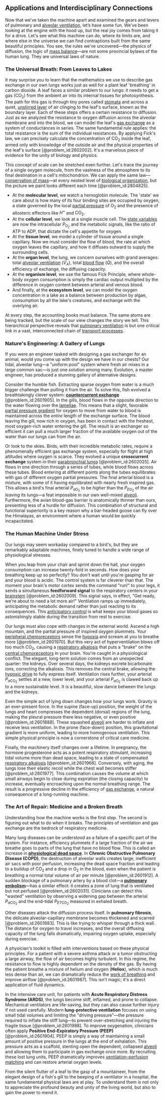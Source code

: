 ## Applications and Interdisciplinary Connections

Now that we’ve taken the machine apart and examined the gears and levers of pulmonary and [alveolar ventilation](@article_id:171747), let’s have some fun. We've been looking at the engine with the hood up, but the real joy comes from taking it for a drive. Let's see what this machine can *do*, where its limits are, and where else in the universe we can find contraptions built from the same beautiful principles. You see, the rules we’ve uncovered—the physics of diffusion, the logic of [mass balance](@article_id:181227)—are not some provincial bylaws of the human lung. They are universal laws of nature.

### The Universal Breath: From Leaves to Lakes

It may surprise you to learn that the mathematics we use to describe gas exchange in our own lungs works just as well for a plant leaf 'breathing' in carbon dioxide. A leaf faces a similar problem to our lungs: it needs to get a gas ($\text{CO}_2$) from the ambient air into its internal tissues for photosynthesis. The path for this gas is through tiny pores called [stomata](@article_id:144521) and across a quiet, [unstirred layer](@article_id:171321) of air clinging to the leaf's surface, known as the boundary layer. Each of these steps offers a certain resistance to diffusion. Just as we analyzed the resistance to oxygen diffusion across the alveolar membrane and into the blood, we can model the leaf's [gas exchange](@article_id:147149) as a system of conductances in series. The same fundamental rule applies: the total resistance is the sum of the individual resistances. By applying Fick's law, we can precisely calculate the concentration of $\text{CO}_2$ inside the leaf, armed only with knowledge of the outside air and the physical properties of the leaf's surface [@problem_id:2602002]. It's a marvelous piece of evidence for the unity of biology and physics.

This concept of scale can be stretched even further. Let's trace the journey of a single oxygen molecule, from the vastness of the atmosphere to its final destination in a cell's mitochondrion. We can apply the same law—[conservation of mass](@article_id:267510)—at every nested level of [biological organization](@article_id:175389), but the picture we paint looks different each time [@problem_id:2804825].

-   At the **molecular level**, we watch a hemoglobin molecule. The 'state' we care about is how many of its four binding sites are occupied by oxygen, a state governed by the local [partial pressure](@article_id:143500) of $\text{O}_2$ and the presence of allosteric effectors like $H^+$ and $\text{CO}_2$.
-   At the **cellular level**, we look at a single muscle cell. The [state variables](@article_id:138296) are now the intracellular $P_{\mathrm{O}_2}$ and the metabolic signals, like the ratio of ATP to ADP, that dictate the cell's appetite for oxygen.
-   At the **tissue level**, we model a cylinder of tissue around a single capillary. Now we must consider the flow of blood, the rate at which oxygen leaves the capillary, and how it diffuses outward to supply the surrounding cells.
-   At the **organ level**, the lung, we concern ourselves with grand averages: total [alveolar ventilation](@article_id:171747) ($\dot{V}_A$), total [blood flow](@article_id:148183) ($\dot{Q}$), and the overall efficiency of exchange, the diffusing capacity.
-   At the **organism level**, we use the famous Fick Principle, where whole-body oxygen consumption is simply the cardiac output multiplied by the difference in oxygen content between arterial and venous blood.
-   And finally, at the **ecosystem level**, we can model the oxygen concentration in a lake as a balance between production by algae, consumption by all the lake's creatures, and exchange with the overlying air.

At every step, the accounting books must balance. The same atoms are being tracked, but the scale of our view changes the story we tell. This hierarchical perspective reveals that [pulmonary ventilation](@article_id:151604) is but one critical link in a vast, interconnected chain of [transport processes](@article_id:177498).

### Nature's Engineering: A Gallery of Lungs

If you were an engineer tasked with designing a gas exchanger for an animal, would you come up with the design we have in our chests? Our tidal, alveolar lung—a "uniform pool" system where fresh air mixes in a large common sac—is just one solution among many. Evolution, a master engineer, has produced a stunning gallery of alternative designs.

Consider the humble fish. Extracting sparse oxygen from water is a much bigger challenge than pulling it from the air. To solve this, fish evolved a breathtakingly clever system: **[countercurrent exchange](@article_id:141407)** [@problem_id:2601905]. In the gills, blood flows in the opposite direction to the water flowing over the [lamellae](@article_id:159256). This means that a slight, favorable [partial pressure gradient](@article_id:149232) for oxygen to move from water to blood is maintained across the *entire* length of the exchange surface. The blood leaving the gill, now rich in oxygen, has been in contact with the freshest, most oxygen-rich water entering the gill. The result is an exchanger so efficient it can pull a much larger fraction of the available oxygen out of the water than our lungs can from the air.

Or look to the skies. Birds, with their incredible metabolic rates, require a phenomenally efficient gas exchange system, especially for flight at high altitudes where oxygen is scarce. They evolved a unique **crosscurrent exchange** system in their [parabronchial lungs](@article_id:173757) [@problem_id:2602025]. Air flows in one direction through a series of tubes, while blood flows across these tubes. Blood entering at different points along the tubes equilibrates with gas of different oxygen partial pressures. The final arterial blood is a mixture, with some of it having equilibrated with nearly fresh inspired gas. This allows a bird's final arterial $P_{a\mathrm{O_{2}}}$ to be *higher* than the $P_{E\mathrm{O_{2}}}$ of the air *leaving* its lungs—a feat impossible in our own well-mixed [alveoli](@article_id:149281). Furthermore, the avian blood-gas barrier is anatomically thinner than ours, presenting less of a hurdle for diffusion. This combination of structural and functional superiority is a key reason why a bar-headed goose can fly over the Himalayas, an environment where a human would be quickly incapacitated.

### The Human Machine Under Stress

Our lungs may seem workaday compared to a bird's, but they are remarkably adaptable machines, finely tuned to handle a wide range of physiological stresses.

When you leap from your chair and sprint down the hall, your oxygen consumption can increase twenty-fold in seconds. How does your breathing keep up so perfectly? You don't wait until you're gasping for air and your blood is acidic. The control system is far cleverer than that. The moment your brain's motor cortex sends the command "run!" to your legs, it sends a simultaneous **feedforward signal** to the respiratory centers in your [brainstem](@article_id:168868) [@problem_id:2602009]. This signal says, in effect, "Get ready, we're about to need a lot more air!" Ventilation ramps up immediately, anticipating the metabolic demand rather than just reacting to its consequences. This [anticipatory control](@article_id:151851) is what keeps your blood gases so astonishingly stable during the transition from rest to exercise.

Our lungs must also cope with changes in the external world. Ascend a high mountain, and the partial pressure of inspired oxygen plummets. Your [peripheral chemoreceptors](@article_id:151418) sense the [hypoxia](@article_id:153291) and scream at you to breathe more [@problem_id:2601970]. But this very act of hyperventilation blows off too much $\text{CO}_2$, causing a [respiratory alkalosis](@article_id:147849) that puts a "brake" on the [central chemoreceptors](@article_id:155768) in your brain. You're caught in a physiological conflict. The elegant, long-term solution comes from an unexpected quarter: the kidneys. Over several days, the kidneys excrete bicarbonate ions, correcting the alkalosis. This removes the central brake, allowing the [hypoxic drive](@article_id:149856) to fully express itself. Ventilation rises further, your arterial $P_{a\mathrm{CO_{2}}}$ settles at a new, lower level, and your arterial $P_{a\mathrm{O_{2}}}$ is clawed back up to a more sustainable level. It is a beautiful, slow dance between the lungs and the kidneys.

Even the simple act of lying down changes how your lungs work. Gravity is an ever-present force. In the supine (face-up) position, the weight of the lungs and heart compresses the dependent (dorsal) regions of the lung, making the pleural pressure there less negative, or even positive [@problem_id:2601888]. These squashed [alveoli](@article_id:149281) are harder to inflate and receive less ventilation. In the prone (face-down) position, this gravitational gradient is more uniform, leading to more homogenous ventilation. This simple physical principle is now a cornerstone of critical care medicine.

Finally, the machinery itself changes over a lifetime. In pregnancy, the hormone progesterone acts as a potent respiratory stimulant, increasing tidal volume more than dead space, leading to a state of compensated [respiratory alkalosis](@article_id:147849) [@problem_id:2601966]. Conversely, with aging, the lungs lose their elastic recoil while the chest wall becomes stiffer [@problem_id:2601977]. This combination causes the volume at which small airways begin to close during expiration (the closing capacity) to increase, eventually encroaching upon the normal breathing range. The result is a progressive decline in the efficiency of [gas exchange](@article_id:147149), a natural consequence of a long-running machine.

### The Art of Repair: Medicine and a Broken Breath

Understanding how the machine works is the first step. The second is figuring out what to do when it breaks. The principles of ventilation and gas exchange are the bedrock of respiratory medicine.

Many lung diseases can be understood as a failure of a specific part of the system. For instance, efficiency plummets if a large fraction of the air we breathe goes to parts of the lung that have no blood flow. This is called an increase in **[physiological dead space](@article_id:166012)**. In **Chronic Obstructive Pulmonary Disease (COPD)**, the destruction of alveolar walls creates large, inefficient air sacs with poor perfusion, increasing the dead space fraction and leading to a buildup of $\text{CO}_2$ and a drop in $\text{O}_2$ in the blood, even when the patient is breathing a normal total volume of air per minute [@problem_id:2601912]. A sudden blockage of a pulmonary artery by a blood clot—a **[pulmonary embolism](@article_id:171714)**—has a similar effect: it creates a zone of lung that is ventilated but not perfused [@problem_id:2602031]. Clinicians can detect this "wasted" ventilation by observing a widening gap between the arterial $P_{a\mathrm{CO_{2}}}$ and the end-tidal $P_{ET\mathrm{CO_{2}}}$ measured in exhaled breath.

Other diseases attack the diffusion process itself. In **pulmonary fibrosis**, the delicate alveolar-capillary membrane becomes thickened and scarred [@problem_id:2601883]. This is like trying to whisper through a thick wall. The distance for oxygen to travel increases, and the overall diffusing capacity of the lung falls dramatically, impairing oxygen uptake, especially during exercise.

A physician's toolkit is filled with interventions based on these physical principles. For a patient with a severe asthma attack or a tumor obstructing a large airway, the flow of air becomes highly turbulent. In this regime, the resistance to flow is highly dependent on the density of the gas. By having the patient breathe a mixture of helium and oxygen (**Heliox**), which is much less dense than air, we can dramatically reduce the [work of breathing](@article_id:148853) and improve airflow [@problem_id:2601987]. This isn't magic; it's a direct application of fluid dynamics.

In the intensive care unit, for patients with **Acute Respiratory Distress Syndrome (ARDS)**, the lungs become stiff, inflamed, and prone to collapse. Mechanical ventilators are life-saving, but they can also cause further injury if not used carefully. Modern **lung-protective ventilation** focuses on using small tidal volumes and limiting the "driving pressure"—the pressure required to inflate the stiff lung—to prevent over-stretching and injuring the fragile tissue [@problem_id:2601988]. To improve oxygenation, clinicians often apply **Positive End-Expiratory Pressure (PEEP)** [@problem_id:2601904]. PEEP is simply a way of maintaining a small amount of positive pressure in the lungs at the end of exhalation. This pressure acts as a scaffold, stenting open the dependent, collapsed [alveoli](@article_id:149281) and allowing them to participate in gas exchange once more. By recruiting these lost lung units, PEEP dramatically improves [ventilation-perfusion matching](@article_id:148748) and can restore arterial oxygen levels.

From the silent flutter of a leaf to the gasp of a mountaineer, from the elegant design of a fish's gill to the beeping of a ventilator in a hospital, the same fundamental physical laws are at play. To understand them is not only to appreciate the profound beauty and unity of the living world, but also to gain the power to mend it.